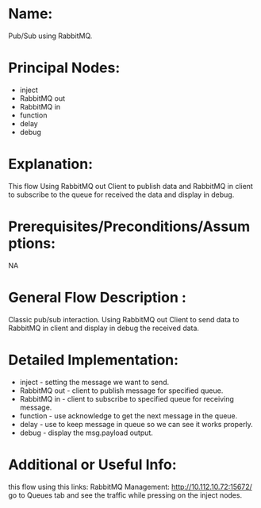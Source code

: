 Name:
=====

Pub/Sub using RabbitMQ.

Principal Nodes:
================

* inject
* RabbitMQ out
* RabbitMQ in
* function
* delay
* debug

Explanation:
============

This flow Using RabbitMQ out Client to publish data and RabbitMQ in client to subscribe to the queue
for received the data and display in debug.

Prerequisites/Preconditions/Assumptions:
========================================
NA

General Flow Description :
=========================

Classic pub/sub interaction. 
Using RabbitMQ out Client to send data to RabbitMQ in client and display in debug the received data.

Detailed Implementation:
========================

* inject       - setting the message we want to send.
* RabbitMQ out - client to publish message for specified queue.
* RabbitMQ in  - client to subscribe to specified queue  for receiving message.
* function     - use acknowledge to get the next message in the queue.
* delay        - use to keep message in queue so we can see it works properly.
* debug        - display the msg.payload output.  

Additional or Useful Info:
==========================

this flow using this links:
RabbitMQ Management: http://10.112.10.72:15672/
go to Queues tab and see the traffic while pressing on the inject nodes.



